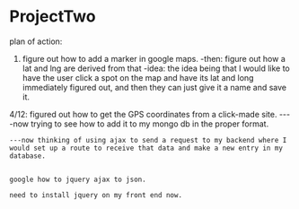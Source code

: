 # ProjectTwo


plan of action:

1. figure out how to add a marker in google maps.
	-then: figure out how a lat and lng are derived from that
	-idea: the idea being that I would like to have the user click a spot on the map and have its lat and long immediately figured out, and then they can just give it a name and save it.


4/12: figured out how to get the GPS coordinates from a click-made site.
	----now trying to see how to add it to my mongo db in the proper format.

	---now thinking of using ajax to send a request to my backend where I would set up a route to receive that data and make a new entry in my database.


	google how to jquery ajax to json. 

	need to install jquery on my front end now.